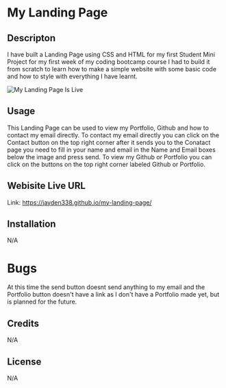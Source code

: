 # My Landing Page

## Descripton

I have built a Landing Page using CSS and HTML for my first Student Mini Project for my first week of my coding bootcamp course I had to build it from scratch to learn how to make a simple website with some basic code and how to style with everything I have learnt. 

![My Landing Page Is Live](https://github.com/Jayden338/horiseon-services/assets/136901914/11a9d43d-bc8a-4885-8ad3-1fed7712b8ca) 

## Usage 

This Landing Page can be used to view my Portfolio, Github and how to contact my email directly. 
To contact my email directly you can click on the Contact button on the top right corner after it sends you to the Conatact page you need to fill in your name and email in the Name and Email boxes below the image and press send.
To view my Github or Portfolio you can click on the buttons on the top right corner labeled Github or Portfolio.

## Webisite Live URL 

Link: https://jayden338.github.io/my-landing-page/



## Installation 

N/A 

# Bugs 

At this time the send button doesnt send anything to my email and the Portfolio button doesn't have a link as I don't have a Portfolio made yet, but is planned for the future.

## Credits 

N/A 

## License 

N/A 



